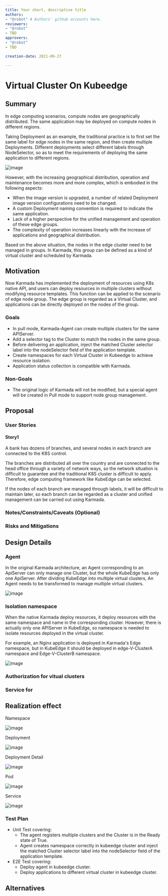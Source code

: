 ```yaml
---
title: Your short, descriptive title
authors:
- "@robot" # Authors' github accounts here.
reviewers:
- "@robot"
- TBD
approvers:
- "@robot"
- TBD

creation-date: 2021-09-27

---
```





# Virtual Cluster On Kubeedge

<!--
This is the title of your KEP. Keep it short, simple, and descriptive. A good
title can help communicate what the KEP is and should be considered as part of
any review.
-->

## Summary

<!--
This section is incredibly important for producing high-quality, user-focused
documentation such as release notes or a development roadmap. 

A good summary is probably at least a paragraph in length.
-->

In edge computing scenarios, compute nodes are geographically distributed. The same application may be deployed on compute nodes in different regions.  

Taking Deployment as an example, the traditional practice is to first set the same label for edge nodes in the same region, and then create multiple Deployments. Different deployments select different labels through NodeSelector, so as to meet the requirements of deploying the same application to different regions.

![image](https://i.bmp.ovh/imgs/2021/09/0b4fb492df90b35a.png)

However, with the increasing geographical distribution, operation and maintenance becomes more and more complex, which is embodied in the following aspects:

- When the image version is upgraded, a number of related Deployment image version configurations need to be changed.
- A custom Deployment naming convention is required to indicate the same application.
- Lack of a higher perspective for the unified management and operation of these edge groups.
- The complexity of operation increases linearly with the increase of applications and geographical distribution.

Based on the above situation, the nodes in the edge cluster need to be managed in groups. In Karmada, this group can be defined as a kind of virtual cluster and scheduled by Karmada.

  

## Motivation

<!--
This section is for explicitly listing the motivation, goals, and non-goals of
this KEP.  Describe why the change is important and the benefits to users.
-->

Now Karmada has implemented the deployment of resources using K8s native API, and users can deploy resources in multiple clusters without modifying resource templates. This function can be applied to the scenario of edge node group. The edge group is regarded as a Virtual Cluster, and applications can be directly deployed on the nodes of the group.

### Goals

<!--
List the specific goals of the KEP. What is it trying to achieve? How will we
know that this has succeeded?
-->

- In pull mode, Karmada-Agent can create multiple clusters for the same APIServer.
- Add a selector tag to the Cluster to match the nodes in the same group.
- Before delivering an application, inject the matched Cluster selector label into the nodeSelector field of the application template.
- Create namespaces for each Virtual Cluster in Kubeedge to achieve resource isolation.
- Application status collection is compatible with Karmada.

### Non-Goals

<!--
What is out of scope for this KEP? Listing non-goals helps to focus discussion
and make progress.
-->

- The original logic of Karmada will not be modified, but a special agent will be created in Pull mode to support node group management.

## Proposal

<!--
This is where we get down to the specifics of what the proposal actually is.
This should have enough detail that reviewers can understand exactly what
you're proposing, but should not include things like API designs or
implementation. What is the desired outcome and how do we measure success?.
The "Design Details" section below is for the real
nitty-gritty.
-->

### User Stories

<!--
Detail the things that people will be able to do if this KEP is implemented.
Include as much detail as possible so that people can understand the "how" of
the system. The goal here is to make this feel real for users without getting
bogged down.
-->

#### Story1

A bank has dozens of branches, and several nodes in each branch are connected to the K8S control.

The branches are distributed all over the country and are connected to the head office through a variety of network ways, so the network situation is difficult to guarantee and the traditional K8S cluster is difficult to apply. Therefore, edge computing framework like KubeEdge can be selected.

If the nodes of each branch are managed through labels, it will be difficult to maintain later, so each branch can be regarded as a cluster and unified management can be carried out using Karmada.



### Notes/Constraints/Caveats (Optional)

<!--
What are the caveats to the proposal?
What are some important details that didn't come across above?
Go in to as much detail as necessary here.
This might be a good place to talk about core concepts and how they relate.
-->

### Risks and Mitigations

<!--
What are the risks of this proposal, and how do we mitigate? 

How will security be reviewed, and by whom?

How will UX be reviewed, and by whom?

Consider including folks who also work outside the SIG or subproject.
-->

## Design Details

<!--
This section should contain enough information that the specifics of your
change are understandable. This may include API specs (though not always
required) or even code snippets. If there's any ambiguity about HOW your
proposal will be implemented, this is the place to discuss them.
-->

### Agent 
In the original Karmada architecture, an Agent corresponding to an ApiServer can only manage one Cluster, but the whole KubeEdge has only one ApiServer. After dividing KubeEdge into multiple virtual clusters, An Agent needs to be transformed to manage multiple virtual clusters.

![image](https://i.bmp.ovh/imgs/2021/09/ac977055beebeefe.png)

### Isolation namespace
When the native Karmada deploy resources, it deploy resources with the same namespace and name in the corresponding cluster. However, there is actually only one APIServer in KubeEdge, so namespace is needed to isolate resources deployed in the virtual cluster.

For example, an Nginx application is deployed in Karmada's Edge namespace, but in KubeEdge it should be deployed in edge-V-ClusterA namespace and Edge-V-ClusterB namespace.

![image](https://i.bmp.ovh/imgs/2021/09/2f6afb5af1b7e703.png)

### Authorization for vitual clusters

### Service for 

## Realization effect

Namespace

 ![image](https://i.bmp.ovh/imgs/2021/09/9c0937f7805451ae.png)

Deployment

![image](https://i.bmp.ovh/imgs/2021/09/cff002dc3fe1ffbc.png)

Deployment Detail

 ![image](https://i.bmp.ovh/imgs/2021/09/4a96d18a1bbe1f43.png)

Pod

![image](https://i.bmp.ovh/imgs/2021/09/6ba2c5ed40a3788a.png)

Service

 ![image](https://i.bmp.ovh/imgs/2021/09/3d2b9bc855e587ce.png)

### Test Plan

<!--
**Note:** *Not required until targeted at a release.*

Consider the following in developing a test plan for this enhancement:
- Will there be e2e and integration tests, in addition to unit tests?
- How will it be tested in isolation vs with other components?

No need to outline all of the test cases, just the general strategy. Anything
that would count as tricky in the implementation, and anything particularly
challenging to test, should be called out.

-->

- Unit Test covering:
  - The agent registers multiple clusters and the Cluster is in the Ready state of True.
  - Agent creates namespace correctly in kubeedge cluster and inject the matched Cluster selector label into the nodeSelector field of the application template.
- E2E Test covering:
  - Deploy agent in kubeedge cluster.
  - Deploy applications to different virtual cluster in kubeedge cluster.

## Alternatives

<!--
What other approaches did you consider, and why did you rule them out? These do
not need to be as detailed as the proposal, but should include enough
information to express the idea and why it was not acceptable.
-->

<!--
Note: This is a simplified version of kubernetes enhancement proposal template.
https://github.com/kubernetes/enhancements/tree/3317d4cb548c396a430d1c1ac6625226018adf6a/keps/NNNN-kep-template
-->